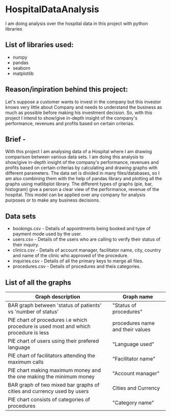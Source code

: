 # HospitalDataAnalysis
I am doing analysis over the hospital data in this project with python libraries

## List of libraries used:
* numpy
* pandas
* seaborn
* matplotlib


## Reason/inpiration behind this project:
Let's suppose a customer wants to invest in the company but this investor knows very little about Company and needs to understand the business as much as possible before making his investment decision. So, with this project I intend to show/give in-depth insight of the company's performance, revenues and profits based on certain criterias.


## Brief - 
With this project I am analysing data of a Hospital where I am drawing comparison between various data sets. I am doing this analysis to show/give in-depth insight of the company's performance, revenues and profits based on certain criterias by calculating and drawing graphs with different parameters. The data set is divided in many files/databases, so I am also combining them with the help of pandas library and plotting all the graphs using matlibplot library.
The different types of graphs (pie, bar, histogram) give a person a clear view of the performance, revenue of the hospital.
This model can be applied over any company for analysis purposes or to make any business decisions.


## Data sets
* bookings.csv - Details of appointments being booked and type of payment mode used by the user.
* users.csv - Details of the users who are calling to verify their status of their inquiry.
* clinics.csv - Details of account manager, facilitator name, city, country and name of the clinic who approved of the procedure.
* inquiries.csv - Details of all the primary keys to merge all files.
* procedures.csv - Details of procedures and theis categories.


## List of all the graphs
Graph description | Graph name
----------- | -----------
BAR graph between 'status of patients' vs 'number of status' | "Status of procedures"
PIE chart of procedures i.e which procedure is used most and which procedure is less | procedures name and their values
PIE chart of users using their prefered language | "Language used"
PIE chart of facilitators attending the maximum calls | "Facilitator name"
PIE chart making maximum money and the one making the minimum money | "Account manager"
BAR graph of two mixed bar graphs of cities and currency used by users | Cities and Currency
PIE chart consists of categories of procedures | "Category name"
 
